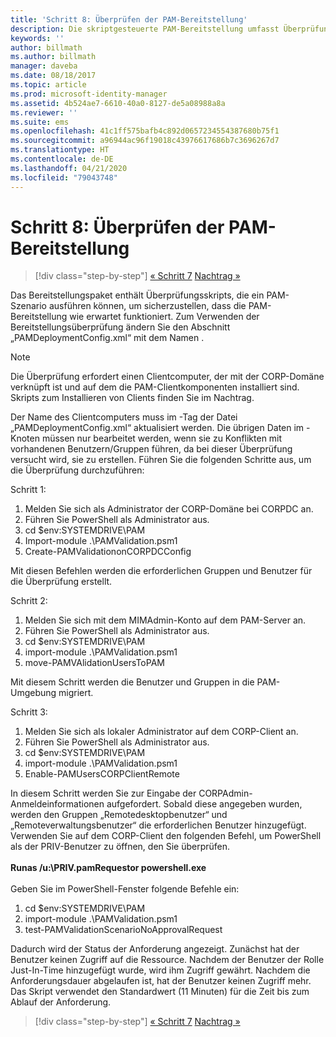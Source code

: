 ```yaml
---
title: 'Schritt 8: Überprüfen der PAM-Bereitstellung'
description: Die skriptgesteuerte PAM-Bereitstellung umfasst Überprüfungsskripts, die ein PAM-Szenario ausführen können, um zu überprüfen, ob die PAM-Bereitstellung wie erwartet funktioniert.
keywords: ''
author: billmath
ms.author: billmath
manager: daveba
ms.date: 08/18/2017
ms.topic: article
ms.prod: microsoft-identity-manager
ms.assetid: 4b524ae7-6610-40a0-8127-de5a08988a8a
ms.reviewer: ''
ms.suite: ems
ms.openlocfilehash: 41c1ff575bafb4c892d0657234554387680b75f1
ms.sourcegitcommit: a96944ac96f19018c43976617686b7c3696267d7
ms.translationtype: HT
ms.contentlocale: de-DE
ms.lasthandoff: 04/21/2020
ms.locfileid: "79043748"
---
```

# <a name="step-8-pam-deployment-verification"></a>Schritt 8: Überprüfen der PAM-Bereitstellung

> [!div class="step-by-step"]
> [« Schritt 7](sp1-step7-setup-sidhistory-sidfiltering.md)
> [Nachtrag »](sp1-pam-deployment-addendum.md)

Das Bereitstellungspaket enthält Überprüfungsskripts, die ein PAM-Szenario ausführen können, um sicherzustellen, dass die PAM-Bereitstellung wie erwartet funktioniert.
Zum Verwenden der Bereitstellungsüberprüfung ändern Sie den Abschnitt „PAMDeploymentConfig.xml“ mit dem Namen <PamValidation/>.

>[!NOTE]
>Die Überprüfung erfordert einen Clientcomputer, der mit der CORP-Domäne verknüpft ist und auf dem die PAM-Clientkomponenten installiert sind. Skripts zum Installieren von Clients finden Sie im Nachtrag.

Der Name des Clientcomputers muss im <PAMValidationClient/>-Tag der Datei „PAMDeploymentConfig.xml“ aktualisiert werden. Die übrigen Daten im <PAMValidation/>-Knoten müssen nur bearbeitet werden, wenn sie zu Konflikten mit vorhandenen Benutzern/Gruppen führen, da bei dieser Überprüfung versucht wird, sie zu erstellen.
Führen Sie die folgenden Schritte aus, um die Überprüfung durchzuführen:

Schritt 1:

1. Melden Sie sich als Administrator der CORP-Domäne bei CORPDC an.
2. Führen Sie PowerShell als Administrator aus.
3. cd $env:SYSTEMDRIVE\PAM
4. Import-module .\PAMValidation.psm1
5. Create-PAMValidationonCORPDCConfig

Mit diesen Befehlen werden die erforderlichen Gruppen und Benutzer für die Überprüfung erstellt.

Schritt 2:

1. Melden Sie sich mit dem MIMAdmin-Konto auf dem PAM-Server an.
2. Führen Sie PowerShell als Administrator aus.
3. cd $env:SYSTEMDRIVE\PAM
4. import-module .\PAMValidation.psm1
5. move-PAMVAlidationUsersToPAM

Mit diesem Schritt werden die Benutzer und Gruppen in die PAM-Umgebung migriert.

Schritt 3:

1. Melden Sie sich als lokaler Administrator auf dem CORP-Client an.
2. Führen Sie PowerShell als Administrator aus.
3. cd $env:SYSTEMDRIVE\PAM
4. import-module .\PAMValidation.psm1
5. Enable-PAMUsersCORPClientRemote


In diesem Schritt werden Sie zur Eingabe der CORPAdmin-Anmeldeinformationen aufgefordert. Sobald diese angegeben wurden, werden den Gruppen „Remotedesktopbenutzer“ und „Remoteverwaltungsbenutzer“ die erforderlichen Benutzer hinzugefügt.
Verwenden Sie auf dem CORP-Client den folgenden Befehl, um PowerShell als der PRIV-Benutzer zu öffnen, den Sie überprüfen. </br></br>
**Runas /u:<PRIV domain>\PRIV.pamRequestor powershell.exe**  </br></br>
Geben Sie im PowerShell-Fenster folgende Befehle ein:

1. cd $env:SYSTEMDRIVE\PAM
2. import-module .\PAMValidation.psm1
3. test-PAMValidationScenarioNoApprovalRequest


  Dadurch wird der Status der Anforderung angezeigt.
  Zunächst hat der Benutzer keinen Zugriff auf die Ressource. Nachdem der Benutzer der Rolle Just-In-Time hinzugefügt wurde, wird ihm Zugriff gewährt. Nachdem die Anforderungsdauer abgelaufen ist, hat der Benutzer keinen Zugriff mehr.
  Das Skript verwendet den Standardwert (11 Minuten) für die Zeit bis zum Ablauf der Anforderung.

> [!div class="step-by-step"]
> [« Schritt 7](sp1-step7-setup-sidhistory-sidfiltering.md)
> [Nachtrag »](sp1-pam-deployment-addendum.md)
